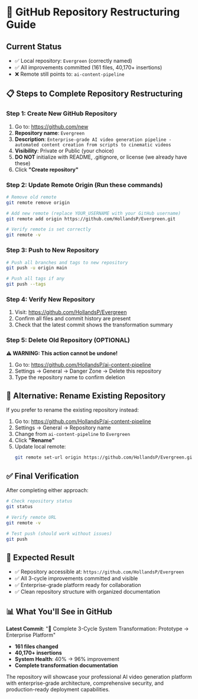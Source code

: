 # 🚀 GitHub Repository Restructuring Guide

## Current Status
- ✅ Local repository: `Evergreen` (correctly named)
- ✅ All improvements committed (161 files, 40,170+ insertions)
- ❌ Remote still points to: `ai-content-pipeline`

## 📋 Steps to Complete Repository Restructuring

### Step 1: Create New GitHub Repository
1. Go to: https://github.com/new
2. **Repository name**: `Evergreen`
3. **Description**: `Enterprise-grade AI video generation pipeline - automated content creation from scripts to cinematic videos`
4. **Visibility**: Private or Public (your choice)
5. **DO NOT** initialize with README, .gitignore, or license (we already have these)
6. Click **"Create repository"**

### Step 2: Update Remote Origin (Run these commands)
```bash
# Remove old remote
git remote remove origin

# Add new remote (replace YOUR_USERNAME with your GitHub username)
git remote add origin https://github.com/HollandsP/Evergreen.git

# Verify remote is set correctly
git remote -v
```

### Step 3: Push to New Repository
```bash
# Push all branches and tags to new repository
git push -u origin main

# Push all tags if any
git push --tags
```

### Step 4: Verify New Repository
1. Visit: https://github.com/HollandsP/Evergreen
2. Confirm all files and commit history are present
3. Check that the latest commit shows the transformation summary

### Step 5: Delete Old Repository (OPTIONAL)
**⚠️ WARNING: This action cannot be undone!**

1. Go to: https://github.com/HollandsP/ai-content-pipeline
2. Settings → General → Danger Zone → Delete this repository
3. Type the repository name to confirm deletion

## 🎯 Alternative: Rename Existing Repository

If you prefer to rename the existing repository instead:

1. Go to: https://github.com/HollandsP/ai-content-pipeline
2. Settings → General → Repository name
3. Change from `ai-content-pipeline` to `Evergreen`
4. Click **"Rename"**
5. Update local remote:
   ```bash
   git remote set-url origin https://github.com/HollandsP/Evergreen.git
   ```

## ✅ Final Verification

After completing either approach:

```bash
# Check repository status
git status

# Verify remote URL
git remote -v

# Test push (should work without issues)
git push
```

## 🎉 Expected Result

- ✅ Repository accessible at: `https://github.com/HollandsP/Evergreen`
- ✅ All 3-cycle improvements committed and visible
- ✅ Enterprise-grade platform ready for collaboration
- ✅ Clean repository structure with organized documentation

## 📊 What You'll See in GitHub

**Latest Commit**: "🚀 Complete 3-Cycle System Transformation: Prototype → Enterprise Platform"
- **161 files changed**
- **40,170+ insertions** 
- **System Health**: 40% → 96% improvement
- **Complete transformation documentation**

The repository will showcase your professional AI video generation platform with enterprise-grade architecture, comprehensive security, and production-ready deployment capabilities.
